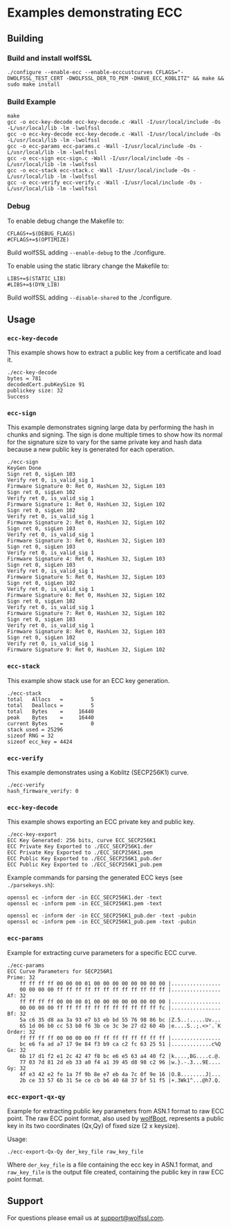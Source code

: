 # Examples demonstrating ECC

## Building

### Build and install wolfSSL

```
./configure --enable-ecc --enable-ecccustcurves CFLAGS="-DWOLFSSL_TEST_CERT -DWOLFSSL_DER_TO_PEM -DHAVE_ECC_KOBLITZ" && make && sudo make install
```

### Build Example

```
make
gcc -o ecc-key-decode ecc-key-decode.c -Wall -I/usr/local/include -Os -L/usr/local/lib -lm -lwolfssl
gcc -o ecc-key-decode ecc-key-decode.c -Wall -I/usr/local/include -Os -L/usr/local/lib -lm -lwolfssl
gcc -o ecc-params ecc-params.c -Wall -I/usr/local/include -Os -L/usr/local/lib -lm -lwolfssl
gcc -o ecc-sign ecc-sign.c -Wall -I/usr/local/include -Os -L/usr/local/lib -lm -lwolfssl
gcc -o ecc-stack ecc-stack.c -Wall -I/usr/local/include -Os -L/usr/local/lib -lm -lwolfssl
gcc -o ecc-verify ecc-verify.c -Wall -I/usr/local/include -Os -L/usr/local/lib -lm -lwolfssl
```

### Debug

To enable debug change the Makefile to:

```
CFLAGS+=$(DEBUG_FLAGS)
#CFLAGS+=$(OPTIMIZE)
```

Build wolfSSL adding `--enable-debug` to the ./configure.

To enable using the static library change the Makefile to:

```
LIBS+=$(STATIC_LIB)
#LIBS+=$(DYN_LIB)
```

Build wolfSSL adding `--disable-shared` to the ./configure.


## Usage

### `ecc-key-decode`

This example shows how to extract a public key from a certificate and load it.

```
./ecc-key-decode
bytes = 781
decodedCert.pubKeySize 91
publickey size: 32
Success
```

### `ecc-sign`

This example demonstrates signing large data by performing the hash in chunks and signing. The sign is done multiple times to show how its normal for the signature size to vary for the same private key and hash data because a new public key is generated for each operation.

```
./ecc-sign
KeyGen Done
Sign ret 0, sigLen 103
Verify ret 0, is_valid_sig 1
Firmware Signature 0: Ret 0, HashLen 32, SigLen 103
Sign ret 0, sigLen 102
Verify ret 0, is_valid_sig 1
Firmware Signature 1: Ret 0, HashLen 32, SigLen 102
Sign ret 0, sigLen 102
Verify ret 0, is_valid_sig 1
Firmware Signature 2: Ret 0, HashLen 32, SigLen 102
Sign ret 0, sigLen 103
Verify ret 0, is_valid_sig 1
Firmware Signature 3: Ret 0, HashLen 32, SigLen 103
Sign ret 0, sigLen 103
Verify ret 0, is_valid_sig 1
Firmware Signature 4: Ret 0, HashLen 32, SigLen 103
Sign ret 0, sigLen 103
Verify ret 0, is_valid_sig 1
Firmware Signature 5: Ret 0, HashLen 32, SigLen 103
Sign ret 0, sigLen 102
Verify ret 0, is_valid_sig 1
Firmware Signature 6: Ret 0, HashLen 32, SigLen 102
Sign ret 0, sigLen 102
Verify ret 0, is_valid_sig 1
Firmware Signature 7: Ret 0, HashLen 32, SigLen 102
Sign ret 0, sigLen 103
Verify ret 0, is_valid_sig 1
Firmware Signature 8: Ret 0, HashLen 32, SigLen 103
Sign ret 0, sigLen 102
Verify ret 0, is_valid_sig 1
Firmware Signature 9: Ret 0, HashLen 32, SigLen 102
```

### `ecc-stack`

This example show stack use for an ECC key generation.

```
./ecc-stack
total   Allocs   =         5
total   Deallocs =         5
total   Bytes    =     16440
peak    Bytes    =     16440
current Bytes    =         0
stack used = 25296
sizeof RNG = 32
sizeof ecc_key = 4424
```

### `ecc-verify`

This example demonstrates using a Koblitz (SECP256K1) curve.

```
./ecc-verify
hash_firmware_verify: 0
```

### `ecc-key-decode`

This example shows exporting an ECC private key and public key.

```
./ecc-key-export
ECC Key Generated: 256 bits, curve ECC_SECP256K1
ECC Private Key Exported to ./ECC_SECP256K1.der
ECC Private Key Exported to ./ECC_SECP256K1.pem
ECC Public Key Exported to ./ECC_SECP256K1_pub.der
ECC Public Key Exported to ./ECC_SECP256K1_pub.pem
```

Example commands for parsing the generated ECC keys (see `./parsekeys.sh`):

```
openssl ec -inform der -in ECC_SECP256K1.der -text
openssl ec -inform pem -in ECC_SECP256K1.pem -text

openssl ec -inform der -in ECC_SECP256K1_pub.der -text -pubin
openssl ec -inform pem -in ECC_SECP256K1_pub.pem -text -pubin
```

### `ecc-params`

Example for extracting curve parameters for a specific ECC curve.

```
./ecc-params
ECC Curve Parameters for SECP256R1
Prime: 32
	ff ff ff ff 00 00 00 01 00 00 00 00 00 00 00 00 |................
	00 00 00 00 ff ff ff ff ff ff ff ff ff ff ff ff |................
Af: 32
	ff ff ff ff 00 00 00 01 00 00 00 00 00 00 00 00 |................
	00 00 00 00 ff ff ff ff ff ff ff ff ff ff ff fc |................
Bf: 32
	5a c6 35 d8 aa 3a 93 e7 b3 eb bd 55 76 98 86 bc |Z.5..:.....Uv...
	65 1d 06 b0 cc 53 b0 f6 3b ce 3c 3e 27 d2 60 4b |e....S..;.<>'.`K
Order: 32
	ff ff ff ff 00 00 00 00 ff ff ff ff ff ff ff ff |................
	bc e6 fa ad a7 17 9e 84 f3 b9 ca c2 fc 63 25 51 |.............c%Q
Gx: 32
	6b 17 d1 f2 e1 2c 42 47 f8 bc e6 e5 63 a4 40 f2 |k....,BG....c.@.
	77 03 7d 81 2d eb 33 a0 f4 a1 39 45 d8 98 c2 96 |w.}.-.3...9E....
Gy: 32
	4f e3 42 e2 fe 1a 7f 9b 8e e7 eb 4a 7c 0f 9e 16 |O.B........J|...
	2b ce 33 57 6b 31 5e ce cb b6 40 68 37 bf 51 f5 |+.3Wk1^...@h7.Q.
```

### `ecc-export-qx-qy`

Example for extracting public key parameters from ASN.1 format to raw ECC point.
The raw ECC point format, also used by [wolfBoot](https://github.com/wolfSSL/wolfBoot), represents a public key in its two
coordinates (Qx,Qy) of fixed size (2 x keysize).

Usage:

`./ecc-export-Qx-Qy der_key_file raw_key_file`

Where `der_key_file` is a file containing the ecc key in ASN.1 format, and `raw_key_file` is the output file created, containing the public key in raw ECC point format.

## Support

For questions please email us at support@wolfssl.com.
